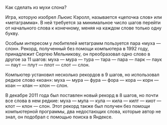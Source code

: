 Как сделать из мухи слона? 

Игра, которую изобрел Льюис Кэролл, называется «цепочка слов» или «метаграмма». В ней требуется за минимальное число шагов перейти от начального слова к конечному, меняя на каждом слове только одну букву. 

Особым интересом у любителей метаграмм пользуется пара «муха — слон». Рекорд, полученный без помощи компьютера в 1992 году, принадлежит Сергею Мельникову, он преобразовал одно слово в другое за 11 шагов: муха — мура — тура — тара — пара — парк — паук — паут — плут — плот — слот — слон. 

Компьютер установил несколько рекордов в 9 шагов, но использовал редкое слово «коан»: муха — мура — фура — фора — кора — корн — коан — клан — клон — слон. 

В декабре 2011 года был поставлен новый рекорд в 8 шагов, но почти все слова в нем редкие: муха — мула — кула — кила — килт — киот — клот — клон — слон. Этот рекорд также был получен без помощи компьютерной программы, два недостающих слова, которые автор не знал, он подобрал с помощью поиска в Яндексе.